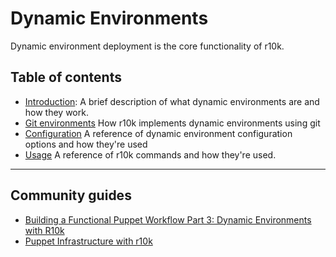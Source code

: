 Dynamic Environments
====================

Dynamic environment deployment is the core functionality of r10k.

Table of contents
-----------------

  * [Introduction](dynamic-environments/introduction/): A brief description of
    what dynamic environments are and how they work.
  * [Git environments](dynamic-environments/git-environments/) How r10k
    implements dynamic environments using git
  * [Configuration](dynamic-environments/configuration/) A reference of dynamic
    environment configuration options and how they're used
  * [Usage](dynamic-environments/usage/) A reference of r10k commands and how
    they're used.

- - -

Community guides
----------------

  * [Building a Functional Puppet Workflow Part 3: Dynamic Environments with R10k](http://garylarizza.com/blog/2014/02/18/puppet-workflow-part-3/)
  * [Puppet Infrastructure with r10k](http://terrarum.net/blog/puppet-infrastructure-with-r10k.html)
